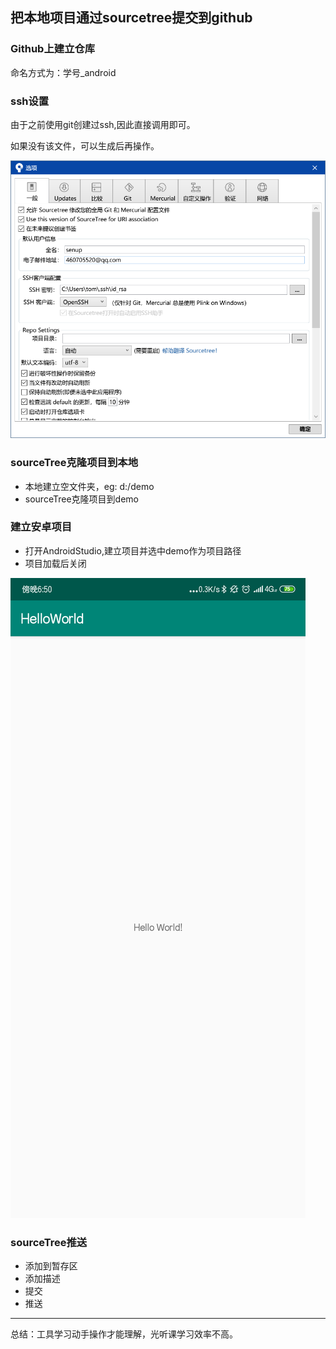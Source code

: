 

## 把本地项目通过sourcetree提交到github




### Github上建立仓库

命名方式为：学号_android

### ssh设置

由于之前使用git创建过ssh,因此直接调用即可。

如果没有该文件，可以生成后再操作。

![2019-09-10_17-07-12](../img/2019-09-10_17-07-12.png)



### sourceTree克隆项目到本地

- 本地建立空文件夹，eg: d:/demo
- sourceTree克隆项目到demo

### 建立安卓项目

- 打开AndroidStudio,建立项目并选中demo作为项目路径
- 项目加载后关闭

![微信图片_20190913200437](../img/微信图片_20190913200437.png)



### sourceTree推送

- 添加到暂存区
- 添加描述
- 提交
- 推送





















































<hr>

总结：工具学习动手操作才能理解，光听课学习效率不高。

